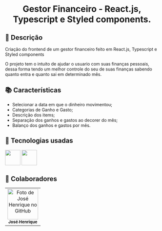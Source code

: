 <h1 align="center"> Gestor Financeiro - React.js, Typescript e Styled components. </h1>

## :memo: Descrição
Criação do frontend de um gestor financeiro feito em React.js, Typescript e Styled components

O projeto tem o intuito de ajudar o usuario com suas finanças pessoais, dessa forma tendo um melhor controle do seu de suas finanças sabendo quanto entra e quanto sai em determinado mês.

## :books: Características

* Selecionar a data em que o dinheiro movimentou;
* Categorias de Ganho e Gasto;
* Descrição dos items;
* Separação dos ganhos e gastos ao decorer do mês;
* Balanço dos ganhos e gastos por mês.

## :wrench: Tecnologias usadas

<img height="50" width="50" src="https://cdn.jsdelivr.net/gh/devicons/devicon/icons/typescript/typescript-original.svg" /> <img height="50" width="50" src="https://cdn.jsdelivr.net/gh/devicons/devicon/icons/react/react-original.svg" />

## :handshake: Colaboradores 

<table>
  <tr>
    <td align="center">
      <a href="http://github.com/josehenriquepg">
        <img src="https://avatars.githubusercontent.com/josehenriquepg" width="100px;" alt="Foto de José Henrique no GitHub"/><br>
        <sub>
          <b>José Henrique</b>
        </sub>
      </a>
    </td>
  </tr>
</table>
